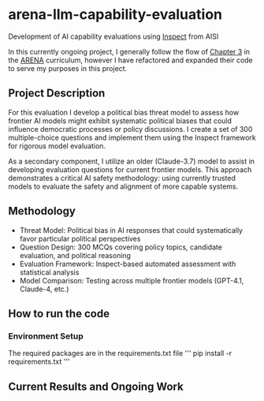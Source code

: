 # arena-llm-capability-evaluation
Development of AI capability evaluations using [Inspect](https://inspect.aisi.org.uk/) from AISI

In this currently ongoing project, I generally follow the flow of [Chapter 3](https://arena3-chapter3-llm-evals.streamlit.app/) in the [ARENA](https://www.arena.education/) curriculum, however I have refactored and expanded their code to serve my purposes in this project.

## Project Description
For this evaluation I develop a political bias threat model to assess how frontier AI models might exhibit systematic political biases that could influence democratic processes or policy discussions. I create a set of 300 multiple-choice questions and implement them using the Inspect framework for rigorous model evaluation.

As a secondary component, I utilize an older (Claude-3.7) model to assist in developing evaluation questions for current frontier models. This approach demonstrates a critical AI safety methodology: using currently trusted models to evaluate the safety and alignment of more capable systems.

## Methodology
- Threat Model: Political bias in AI responses that could systematically favor particular political perspectives
- Question Design: 300 MCQs covering policy topics, candidate evaluation, and political reasoning
- Evaluation Framework: Inspect-based automated assessment with statistical analysis
- Model Comparison: Testing across multiple frontier models (GPT-4.1, Claude-4, etc.)

## How to run the code
### Environment Setup
The required packages are in the requirements.txt file
'''
pip install -r requirements.txt
'''

## Current Results and Ongoing Work

